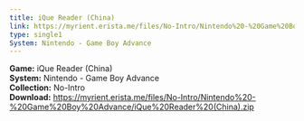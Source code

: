```yaml
---
title: iQue Reader (China)
link: https://myrient.erista.me/files/No-Intro/Nintendo%20-%20Game%20Boy%20Advance/iQue%20Reader%20(China).zip
type: single1
System: Nintendo - Game Boy Advance
---
```

<b>Game:</b> iQue Reader (China)<br>
<b>System:</b> Nintendo - Game Boy Advance<br>
<b>Collection:</b> No-Intro<br>
<b>Download:</b> https://myrient.erista.me/files/No-Intro/Nintendo%20-%20Game%20Boy%20Advance/iQue%20Reader%20(China).zip
